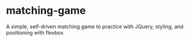 # matching-game
A simple, self-driven matching game to practice with JQuery, styling, and positioning with flexbox
